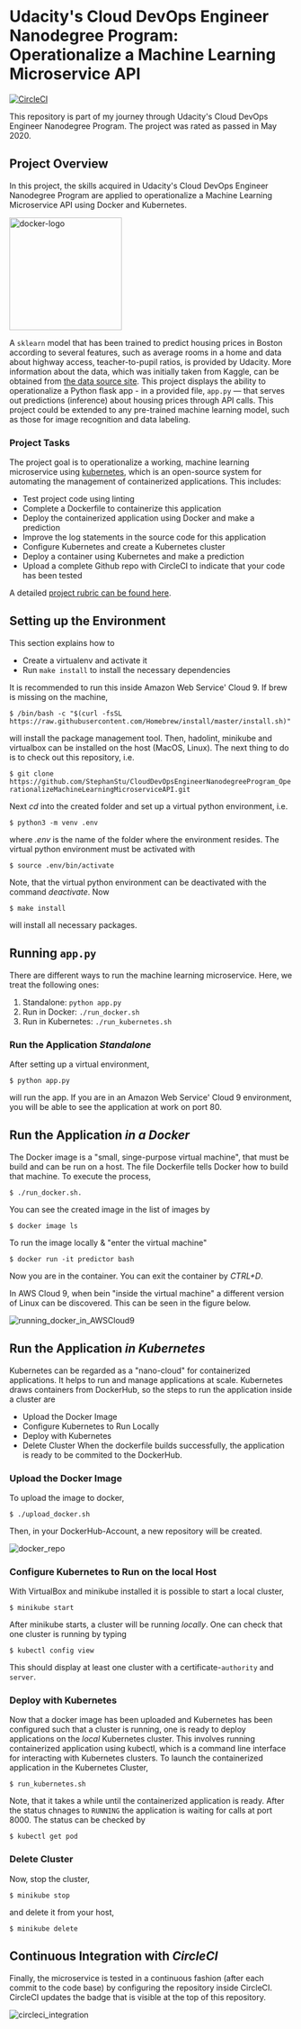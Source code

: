 # Udacity's Cloud DevOps Engineer Nanodegree Program: Operationalize a Machine Learning Microservice API

[![CircleCI](https://circleci.com/gh/StephanStu/CloudDevOpsEngineerNanodegreeProgram_OperationalizeMachineLearningMicroserviceAPI/tree/circleci-project-setup.svg?style=svg)](https://circleci.com/gh/StephanStu/CloudDevOpsEngineerNanodegreeProgram_OperationalizeMachineLearningMicroserviceAPI/tree/circleci-project-setup)

This repository is part of my journey through Udacity's Cloud DevOps Engineer Nanodegree Program. The project was rated as passed in May 2020.

## Project Overview

In this project, the skills acquired in Udacity's Cloud DevOps Engineer Nanodegree Program are applied to operationalize a Machine Learning Microservice API using Docker and Kubernetes.

<img src="data/docker-logo.png" alt="docker-logo" width="200"/>

A `sklearn` model that has been trained to predict housing prices in Boston according to several features, such as average rooms in a home and data about highway access, teacher-to-pupil ratios, is provided by Udacity. More information about the data, which was initially taken from Kaggle, can be obtained from [the data source site](https://www.kaggle.com/c/boston-housing). This project displays the ability to operationalize a Python flask app - in a provided file, `app.py` — that serves out predictions (inference) about housing prices through API calls. This project could be extended to any pre-trained machine learning model, such as those for image recognition and data labeling.

### Project Tasks

The project goal is to operationalize a working, machine learning microservice using [kubernetes](https://kubernetes.io/), which is an open-source system for automating the management of containerized applications. This includes:

* Test project code using linting
* Complete a Dockerfile to containerize this application
* Deploy the containerized application using Docker and make a prediction
* Improve the log statements in the source code for this application
* Configure Kubernetes and create a Kubernetes cluster
* Deploy a container using Kubernetes and make a prediction
* Upload a complete Github repo with CircleCI to indicate that your code has been tested

A detailed [project rubric can be found here](https://review.udacity.com/#!/rubrics/2576/view).

## Setting up the Environment
This section explains how to

* Create a virtualenv and activate it
* Run `make install` to install the necessary dependencies

It is recommended to run this inside Amazon Web Service' Cloud 9. If brew is missing on the machine,

`$ /bin/bash -c "$(curl -fsSL https://raw.githubusercontent.com/Homebrew/install/master/install.sh)"`

will install the package management tool. Then, hadolint, minikube and virtualbox can be installed on the host (MacOS, Linux). The next thing to do is to check out this repository, i.e.

`$ git clone https://github.com/StephanStu/CloudDevOpsEngineerNanodegreeProgram_OperationalizeMachineLearningMicroserviceAPI.git`

Next _cd_ into the created folder and set up a virtual python environment, i.e.

`$ python3 -m venv .env`

where _.env_ is the name of the folder where the environment resides. The virtual python environment must
be activated with

`$ source .env/bin/activate`

Note, that the virtual python environment can be deactivated with the command _deactivate_.
Now

`$ make install`

will install all necessary packages.

## Running `app.py`
There are different ways to run the machine learning microservice. Here, we treat the following ones:

1. Standalone:  `python app.py`
2. Run in Docker:  `./run_docker.sh`
3. Run in Kubernetes:  `./run_kubernetes.sh`

### Run the Application _Standalone_
After setting up a virtual environment,

`$ python app.py`

will run the app. If you are in an Amazon Web Service' Cloud 9 environment, you will be able to see the application at work on port 80.

## Run the Application _in a Docker_
The Docker image is a "small, singe-purpose virtual machine", that must be build and can be run on a host.
The file Dockerfile tells Docker how to build that machine. To execute the process,

`$ ./run_docker.sh.`

You can see the created image in the list of images by

`$ docker image ls`

To run the image locally & "enter the virtual machine"

`$ docker run -it predictor bash`

Now you are in the container. You can exit the container by _CTRL+D_.

In AWS Cloud 9, when bein "inside the virtual machine" a different version of Linux can be discovered. This can be seen in the figure below.

![running_docker_in_AWSCloud9](data/running_docker_in_AWSCloud9.png)

## Run the Application _in Kubernetes_
Kubernetes can be regarded as a "nano-cloud" for containerized applications. It helps to run and manage applications at scale.
Kubernetes draws containers from DockerHub, so the steps to run the application inside a cluster are

* Upload the Docker Image
* Configure Kubernetes to Run Locally
* Deploy with Kubernetes
* Delete Cluster
When the dockerfile builds successfully, the application is ready to be commited to the DockerHub.

### Upload the Docker Image
To upload the image to docker,

`$ ./upload_docker.sh`

Then, in your DockerHub-Account, a new repository will be created.

![docker_repo](data/docker_repo.png)

### Configure Kubernetes to Run on the local Host
With VirtualBox and minikube installed it is possible to start a local cluster,

`$ minikube start`

After minikube starts, a cluster will be running _locally_. One can check that one cluster is running by typing

`$ kubectl config view`

 This should display at least one cluster with a certificate-`authority` and `server`.

### Deploy with Kubernetes
Now that a docker image has been uploaded and Kubernetes has been configured such that a cluster is running, one is ready to deploy applications on the _local_ Kubernetes cluster. This involves running containerized application using kubectl, which is a command line interface for interacting with Kubernetes clusters. To launch the containerized application in the Kubernetes Cluster,

`$ run_kubernetes.sh`

Note, that it takes a while until the containerized application is ready. After the status chnages to `RUNNING` the application is waiting for calls at port 8000. The status can be checked by

`$ kubectl get pod`

### Delete Cluster
Now, stop the cluster,

`$ minikube stop`

and delete it from your host,

`$ minikube delete`

## Continuous Integration with _CircleCI_
Finally, the microservice is tested in a continuous fashion (after each commit to the code base) by configuring the repository inside CircleCI. CircleCI updates the badge that is visible at the top of this repository.

![circleci_integration](data/circleci_integration.png)
